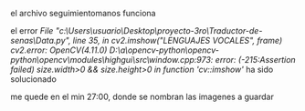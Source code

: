 el archivo seguimientomanos funciona

el error
*File "c:\Users\usuario\Desktop\proyecto-3ro\Traductor-de-senas\Data.py", line 35, in <module>
    cv2.imshow("LENGUAJES VOCALES", frame)
cv2.error: OpenCV(4.11.0) D:\a\opencv-python\opencv-python\opencv\modules\highgui\src\window.cpp:973: error: (-215:Assertion failed) size.width>0 && size.height>0 in function 'cv::imshow'*
ha sido solucionado

me quede en el min 27:00, donde se nombran las imagenes a guardar
